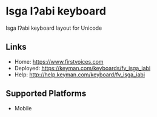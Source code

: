 Isga Iʔabi keyboard
======================

Isga Iʔabi keyboard layout for Unicode

Links
-----

 * Home:     <https://www.firstvoices.com>
 * Deployed: <https://keyman.com/keyboards/fv_isga_iabi>
 * Help:     <http://help.keyman.com/keyboard/fv_isga_iabi>
 
Supported Platforms
-------------------

 * Mobile

